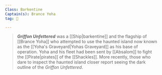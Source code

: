 ```yaml
---
Class: Barkentine
Captain(s): Brance Yoha
tag: 🚢

---
```


> ***Griffon Unfettered*** was a [[Ship|barkentine]] and the flagship of [[Brance Yoha]] who attempted to use the haunted island now known as the [[Yoha's Graveyard|Yohas Graveyard]] as his base of operation. Yoha and his fleet had been sent by [[Absalom]] to fight the [[Pirate|pirates]] of the [[Shackles]]. More recently, those who dare to inspect the haunted island closer report seeing the dark outline of the *Griffon Unfettered*.







